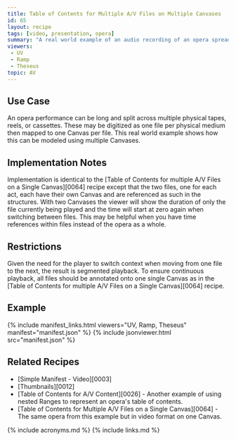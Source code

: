 ```yaml
---
title: Table of Contents for Multiple A/V Files on Multiple Canvases
id: 65
layout: recipe
tags: [video, presentation, opera]
summary: "A real world example of an audio recording of an opera spread across multiple Canvases."
viewers:
 - UV
 - Ramp
 - Theseus
topic: AV
---
```


## Use Case

An opera performance can be long and split across multiple physical tapes, reels, or cassettes. These may be digitized as one file per physical medium then mapped to one Canvas per file. This real world example shows how this can be modeled using multiple Canvases.

## Implementation Notes

Implementation is identical to the [Table of Contents for multiple A/V Files on a Single Canvas][0064] recipe except that the two files, one for each act, each have their own Canvas and are referenced as such in the structures. With two Canvases the viewer will show the duration of only the file currently being played and the time will start at zero again when switching between files. This may be helpful when you have time references within files instead of the opera as a whole.

## Restrictions

Given the need for the player to switch context when moving from one file to the next, the result is segmented playback. To ensure continuous playback, all files should be annotated onto one single Canvas as in the [Table of Contents for multiple A/V Files on a Single Canvas][0064] recipe.

## Example

{% include manifest_links.html viewers="UV, Ramp, Theseus" manifest="manifest.json" %}
{% include jsonviewer.html src="manifest.json" %}

## Related Recipes

- [Simple Manifest - Video][0003]
- [Thumbnails][0012]
- [Table of Contents for A/V Content][0026] - Another example of using nested Ranges to represent an opera's table of contents.
- [Table of Contents for Multiple A/V Files on a Single Canvas][0064] - The same opera from this example but in video format on one Canvas.

{% include acronyms.md %}
{% include links.md %}
